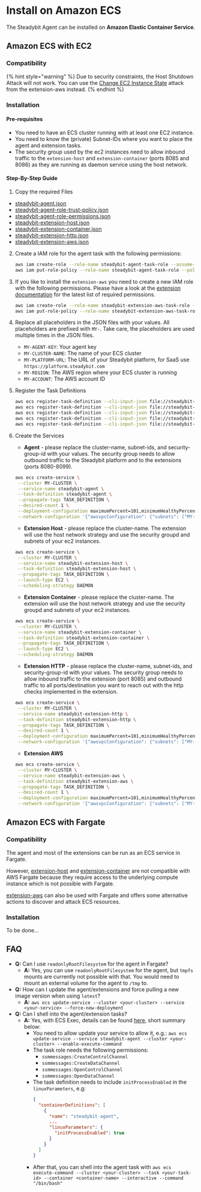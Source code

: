 # Install on Amazon ECS

The Steadybit Agent can be installed on **Amazon Elastic Container Service**.

## Amazon ECS with EC2

### Compatibility

{% hint style="warning" %}
Due to security constraints, the Host Shutdown Attack will not work. You can use
the [Change EC2 Instance State](https://hub.steadybit.com/action/com.steadybit.extension_aws.ec2_instance.state) attack from the extension-aws instead.
{% endhint %}

### Installation

#### Pre-requisites

- You need to have an ECS cluster running with at least one EC2 instance.
- You need to know the (private) Subnet-IDs where you want to place the agent and extension tasks. 
- The security group used by the ec2 instances need to allow inbound traffic to the `extension-host` and `extension-container` (ports 8085 and 8086) as they are running as daemon service using the host network.

#### Step-By-Step Guide

1. Copy the required Files

- [steadybit-agent.json](ecs/steadybit-agent.json)
- [steadybit-agent-role-trust-policy.json](ecs/steadybit-agent-role-trust-policy.json)
- [steadybit-agent-role-permissions.json](ecs/steadybit-agent-role-permissions.json)
- [steadybit-extension-host.json](ecs/steadybit-extension-host.json)
- [steadybit-extension-container.json](ecs/steadybit-extension-container.json)
- [steadybit-extension-http.json](ecs/steadybit-extension-http.json)
- [steadybit-extension-aws.json](ecs/steadybit-extension-aws.json)

2. Create a IAM role for the agent task with the following permissions:
   ```bash
   aws iam create-role --role-name steadybit-agent-task-role --assume-role-policy-document file://steadybit-agent-role-trust-policy.json
   aws iam put-role-policy --role-name steadybit-agent-task-role --policy-name steadybit-agent-extension-discovery --policy-document file://steadybit-agent-role-permissions.json
   ``` 

3. If you like to install the `extension-aws` you need to create a new IAM role with the following permissions. Please have a look at the [extension documentation](https://github.com/steadybit/extension-aws?tab=readme-ov-file#required-permissions-policies) for the latest list of required permissions.
   ```bash
   aws iam create-role --role-name steadybit-extension-aws-task-role --assume-role-policy-document file://steadybit-agent-role-trust-policy.json
   aws iam put-role-policy --role-name steadybit-extension-aws-task-role --policy-name steadybit-extension-aws --policy-document file://steadybit-extension-aws-role-permissions.json
   ```

4. Replace all placeholders in the JSON files with your values. All placeholders are prefixed with `MY-`. Take care, the placeholders are used multiple times in
   the JSON files.
    - `MY-AGENT-KEY`: Your agent key
    - `MY-CLUSTER-NAME`: The name of your ECS cluster
    - `MY-PLATFORM-URL`: The URL of your Steadybit platform, for SaaS use `https://platform.steadybit.com`
    - `MY-REGION`: The AWS region where your ECS cluster is running
    - `MY-ACCOUNT`: The AWS account ID

5. Register the Task Definitions
   ```bash
   aws ecs register-task-definition --cli-input-json file://steadybit-agent.json 
   aws ecs register-task-definition --cli-input-json file://steadybit-extension-host.json
   aws ecs register-task-definition --cli-input-json file://steadybit-extension-container.json
   aws ecs register-task-definition --cli-input-json file://steadybit-extension-http.json
   aws ecs register-task-definition --cli-input-json file://steadybit-extension-aws.json
   ```

6. Create the Services
    - **Agent** - please replace the cluster-name, subnet-ids, and security-group-id with your values. The security group needs to allow outbound traffic to the
      Steadybit platform and to the extensions (ports 8080-8099). 
   ```bash
   aws ecs create-service \
    --cluster MY-CLUSTER \
    --service-name steadybit-agent \
    --task-definition steadybit-agent \
    --propagate-tags TASK_DEFINITION \
    --desired-count 1 \
    --deployment-configuration maximumPercent=101,minimumHealthyPercent=0 \
    --network-configuration '{"awsvpcConfiguration": {"subnets": ["MY-SUBNET-1", "MY-SUBNET-2", "MY-SUBNET-3"], "securityGroups": ["MY-SECURITY-GROUP-ID"], "assignPublicIp": "DISABLED"}}'
   ```
    - **Extension Host** - please replace the cluster-name. The extension will use the host network strategy and use the security groupd and subnets of your ec2
      instances.
   ```bash
   aws ecs create-service \
    --cluster MY-CLUSTER \
    --service-name steadybit-extension-host \
    --task-definition steadybit-extension-host \
    --propagate-tags TASK_DEFINITION \
    --launch-type EC2 \
    --scheduling-strategy DAEMON
   ```
    - **Extension Container** - please replace the cluster-name. The extension will use the host network strategy and use the security groupd and subnets of your ec2
      instances.
   ```bash
   aws ecs create-service \
    --cluster MY-CLUSTER \
    --service-name steadybit-extension-container \
    --task-definition steadybit-extension-container \
    --propagate-tags TASK_DEFINITION \
    --launch-type EC2 \
    --scheduling-strategy DAEMON
   ```
    - **Extension HTTP** - please replace the cluster-name, subnet-ids, and security-group-id with your values. The security group needs to allow inbound traffic
      to the extension (port 8085) and outbound traffic to all ports/destination you want to reach out with the http checks implemented in the extension.
   ```bash
   aws ecs create-service \
    --cluster MY-CLUSTER \
    --service-name steadybit-extension-http \
    --task-definition steadybit-extension-http \
    --propagate-tags TASK_DEFINITION \
    --desired-count 1 \
    --deployment-configuration maximumPercent=101,minimumHealthyPercent=0 \
    --network-configuration '{"awsvpcConfiguration": {"subnets": ["MY-SUBNET-1", "MY-SUBNET-2", "MY-SUBNET-3"], "securityGroups": ["MY-SECURITY-GROUP-ID"], "assignPublicIp": "DISABLED"}}'    
   ```
    - **Extension AWS**
   ```bash
   aws ecs create-service \
    --cluster MY-CLUSTER \
    --service-name steadybit-extension-aws \
    --task-definition steadybit-extension-aws \
    --propagate-tags TASK_DEFINITION \
    --desired-count 1 \
    --deployment-configuration maximumPercent=101,minimumHealthyPercent=0 \
    --network-configuration '{"awsvpcConfiguration": {"subnets": ["MY-SUBNET-1", "MY-SUBNET-2", "MY-SUBNET-3"], "securityGroups": ["MY-SECURITY-GROUP-ID"], "assignPublicIp": "DISABLED"}}'    
   ```

## Amazon ECS with Fargate

### Compatibility

The agent and most of the extensions can be run as an ECS service in Fargate.

However, [extension-host](https://hub.steadybit.com/extension/com.steadybit.extension_host)
and [extension-container](https://hub.steadybit.com/extension/com.steadybit.extension_container) are not compatible with AWS Fargate because they require access
to the underlying compute instance which is not possible with Fargate.

[extension-aws](https://hub.steadybit.com/extension/com.steadybit.extension_aws) can also be used with Fargate and offers some alternative actions to discover
and attack ECS resources.

### Installation

To be done...

## FAQ

- **Q:** Can I use `readonlyRootFilesystem` for the agent in Fargate?
    - **A:** Yes, you can use `readonlyRootFilesystem` for the agent, but `tmpfs` mounts are currently not possible with that. You would need to mount an
      external volume for the agent to `/tmp` to.
- **Q:** How can I update the agent/extensions and force pulling a new image version when using `latest`?
    - **A:** `aws ecs update-service --cluster <your-cluster> --service <your-service> --force-new-deployment`
- **Q:** Can I shell into the agent/extension tasks?
    - **A:** Yes, with ECS Exec, details can be found [here](https://docs.aws.amazon.com/AmazonECS/latest/developerguide/ecs-exec.html), short summary below:
        - You need to allow update your service to allow it, e.g.:
          `aws ecs update-service --service steadybit-agent --cluster <your-cluster> --enable-execute-command`
        - The task role needs the following permissions:
            - `ssmmessages:CreateControlChannel`
            - `ssmmessages:CreateDataChannel`
            - `ssmmessages:OpenControlChannel`
            - `ssmmessages:OpenDataChannel`
        - The task definition needs to include `initProcessEnabled` in the `linuxParameters`, e.g:
          ```json
          {
            "containerDefinitions": [
              {
                "name": "steadybit-agent",
                ...
                "linuxParameters": {
                  "initProcessEnabled": true
                }
              }
            ]
          }
          ```
        - After that, you can shell into the agent task with
          `aws ecs execute-command --cluster <your-cluster> --task <your-task-id> --container <container-name> --interactive --command "/bin/bash"`